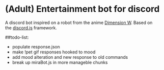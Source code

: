 (Adult) Entertainment bot for discord
=====================================
A discord bot inspired on a robot from the anime [Dimension W](http://myanimelist.net/anime/31163/Dimension_W). Based on the [discord.js](https://github.com/hydrabolt/discord.js/) framework.

##todo-list:
+ populate response.json
+ make !pet gif responses hooked to mood
+ add mood alteration and new response to old commands
+ break up miraBot.js in more manageble chunks

